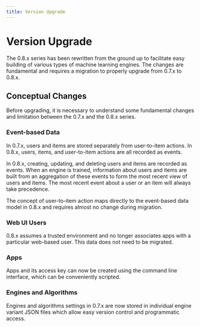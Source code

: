 ```yaml
---
title: Version Upgrade
---
```


# Version Upgrade

The 0.8.x series has been rewritten from the ground up to facilitate easy
building of various types of machine learning engines. The changes are
fundamental and requires a migration to properly upgrade from 0.7.x to 0.8.x.

## Conceptual Changes

Before upgrading, it is necessary to understand some fundamental changes and
limitation between the 0.7.x and the 0.8.x series.

### Event-based Data

In 0.7.x, users and items are stored separately from user-to-item actions. In
0.8.x, users, items, and user-to-item actions are all recorded as events.

In 0.8.x, creating, updating, and deleting users and items are recorded as
events. When an engine is trained, information about users and items are built
from an aggregation of these events to form the most recent view of users and
items. The most recent event about a user or an item will always take
precedence.

The concept of user-to-item action maps directly to the event-based data model
in 0.8.x and requires almost no change during migration.

### Web UI Users

0.8.x assumes a trusted environment and no longer associates apps with a
particular web-based user. This data does not need to be migrated.

### Apps

Apps and its access key can now be created using the command line interface,
which can be conveniently scripted.

### Engines and Algorithms

Engines and algorithms settings in 0.7.x are now stored in individual engine
variant JSON files which allow easy version control and programmatic access.
